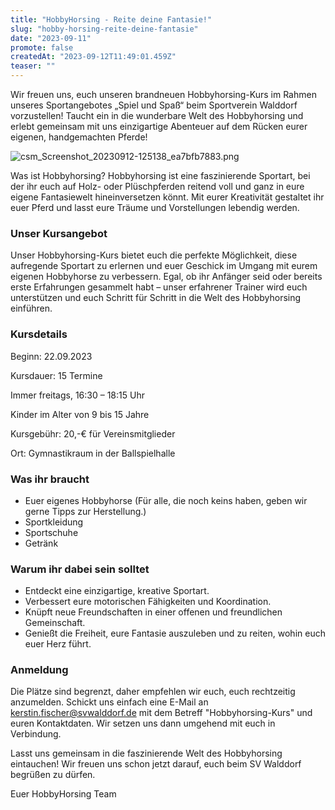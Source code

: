 ```yaml
---
title: "HobbyHorsing - Reite deine Fantasie!"
slug: "hobby-horsing-reite-deine-fantasie"
date: "2023-09-11"
promote: false
createdAt: "2023-09-12T11:49:01.459Z"
teaser: ""
---
```

Wir freuen uns, euch unseren brandneuen Hobbyhorsing-Kurs im Rahmen unseres Sportangebotes „Spiel und Spaß“ beim Sportverein Walddorf vorzustellen! Taucht ein in die wunderbare Welt des Hobbyhorsing und erlebt gemeinsam mit uns einzigartige Abenteuer auf dem Rücken eurer eigenen, handgemachten Pferde!

![csm_Screenshot_20230912-125138_ea7bfb7883.png](/uploads/csm_Screenshot_20230912_125138_ea7bfb7883_322deb1899.png)

Was ist Hobbyhorsing? Hobbyhorsing ist eine faszinierende Sportart, bei der ihr euch auf Holz- oder Plüschpferden reitend voll und ganz in eure eigene Fantasiewelt hineinversetzen könnt. Mit eurer Kreativität gestaltet ihr euer Pferd und lasst eure Träume und Vorstellungen lebendig werden.

### Unser Kursangebot

Unser Hobbyhorsing-Kurs bietet euch die perfekte Möglichkeit, diese aufregende Sportart zu erlernen und euer Geschick im Umgang mit eurem eigenen Hobbyhorse zu verbessern. Egal, ob ihr Anfänger seid oder bereits erste Erfahrungen gesammelt habt – unser erfahrener Trainer wird euch unterstützen und euch Schritt für Schritt in die Welt des Hobbyhorsing einführen.

### Kursdetails

Beginn: 22.09.2023

Kursdauer: 15 Termine

Immer freitags, 16:30 – 18:15 Uhr

Kinder im Alter von 9 bis 15 Jahre

Kursgebühr: 20,-€ für Vereinsmitglieder

Ort: Gymnastikraum in der Ballspielhalle

### Was ihr braucht

* Euer eigenes Hobbyhorse (Für alle, die noch keins haben, geben wir gerne Tipps zur Herstellung.)
* Sportkleidung
* Sportschuhe
* Getränk

### Warum ihr dabei sein solltet

* Entdeckt eine einzigartige, kreative Sportart.
* Verbessert eure motorischen Fähigkeiten und Koordination.
* Knüpft neue Freundschaften in einer offenen und freundlichen Gemeinschaft.
* Genießt die Freiheit, eure Fantasie auszuleben und zu reiten, wohin euch euer Herz führt.

### Anmeldung

Die Plätze sind begrenzt, daher empfehlen wir euch, euch rechtzeitig anzumelden. Schickt uns einfach eine E-Mail an kerstin.fischer@svwalddorf.de mit dem Betreff "Hobbyhorsing-Kurs" und euren Kontaktdaten. Wir setzen uns dann umgehend mit euch in Verbindung.

Lasst uns gemeinsam in die faszinierende Welt des Hobbyhorsing eintauchen! Wir freuen uns schon jetzt darauf, euch beim SV Walddorf begrüßen zu dürfen.

Euer HobbyHorsing Team
